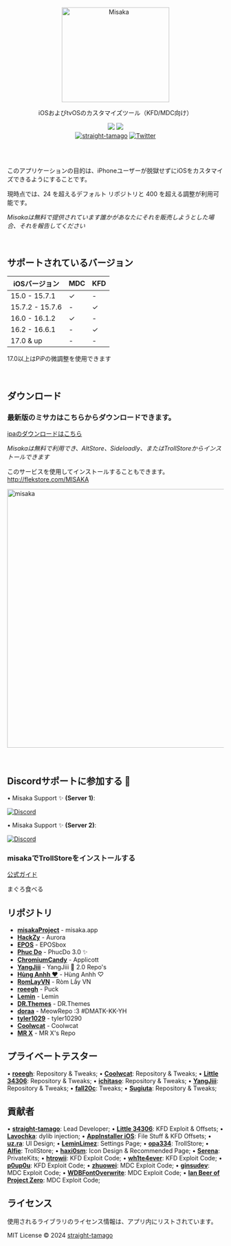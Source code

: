 <br>
<p align="center">
<a href="https://github.com/straight-tamago/misaka" target="_blank">
<img src="https://cdn.discordapp.com/attachments/1180087812754788394/1196649466120384532/misaka-2-2_waifu2x_art_scan_noise3.png?ex=65b865a9&is=65a5f0a9&hm=24b6f8de315a5baed73e42685519690103b1e88c161ac68a55c9b8eb20d17b68&" alt="Misaka" height="220" width="250"/>
</a>
</p>
<p align="center">iOSおよびtvOSのカスタマイズツール（KFD/MDC向け）</p>

<p align="center">
<a href="https://github.com/straight-tamago/misaka/releases/latest"><img src="https://img.shields.io/github/v/release/straight-tamago/misaka?color=d774d5" /></a>
<a href="https://github.com/straight-tamago/misaka/releases"><img src="https://img.shields.io/github/downloads/straight-tamago/misaka/total?color=d774d5" /></a>
<br>
<a href='https://bento.me/straight-tamago'><img align='center' alt='straight-tamago' src='https://img.shields.io/twitter/follow/straight-tamago?color=36309d&label=straight-tamago&logo=TWITTER&logoColor=white&style=flat'></a>
<a href='https://x.com/little_34306'><img align='center' alt='Twitter' src='https://img.shields.io/twitter/follow/little_34306?color=36309d&label=little_34306&logo=TWITTER&logoColor=white&style=flat'></a>
</p>
<!-- 
<p align="center">
  <a href="">Video Preview</a> | <a href="">Documentation</a>
</p> -->

<br>
<br>


このアプリケーションの目的は、iPhoneユーザーが脱獄せずにiOSをカスタマイズできるようにすることです。

現時点では、24 を超えるデフォルト リポジトリと 400 を超える調整が利用可能です。

*Misakaは無料で提供されています誰かがあなたにそれを販売しようとした場合、それを報告してください*

<br>

## サポートされているバージョン
| iOSバージョン | MDC | KFD |
| - | - | - |
| 15.0 - 15.7.1 | ✓ | - |
| 15.7.2 - 15.7.6 | - | ✓ |
| 16.0 - 16.1.2 | ✓ | - |
| 16.2 - 16.6.1 | - | ✓ |
| 17.0 & up | - | - |

17.0以上はPiPの微調整を使用できます

<br>

## ダウンロード
<h3>最新版のミサカはこちらからダウンロードできます。</h3>

[ipaのダウンロードはこちら](https://github.com/straight-tamago/misaka/releases/latest)

*Misakaは無料で利用でき、AltStore、Sideloadly、またはTrollStoreからインストールできます*


このサービスを使用してインストールすることもできます。
http://flekstore.com/MISAKA

<p align="left">
  <img src="https://media.discordapp.net/attachments/1157757093097521162/1181245992822128640/out.png" alt="misaka" width="MISAKA" height="600"/>
</p>
<br>

## Discordサポートに参加する 🍉

• Misaka Support ✨ **(Server 1)**:

<a href='https://discord.gg/KSExeZVAGX'><img align='center' alt='Discord' src='https://img.shields.io/discord/1156843198799421490?color=36309d&label=DISCORD&logo=discord&logoColor=white&style=for-the-badge'></a>

• Misaka Support ✨ **(Server 2)**:

<a href='https://discord.gg/mVrPxY3X6W'><img align='center' alt='Discord' src='https://img.shields.io/discord/1074625970029477919?color=36309d&label=DISCORD&logo=discord&logoColor=white&style=for-the-badge'></a>

### misakaでTrollStoreをインストールする

[公式ガイド](https://ios.cfw.guide/installing-trollhelper-misaka/)

まぐろ食べる

## リポジトリ

- [**misakaProject**](https://discord.gg/KSExeZVAGX) - misaka.app
- [**HackZy**](https://twitter.com/hackzy01) - Aurora
- [**EPOS**](https://twitter.com/RealEPOS) - EPOSbox
- [**Phuc Do**](https://twitter.com/dobabaophuc) - PhucDo 3.0 ✨
- [**ChromiumCandy**](https://twitter.com/ChromiumCandy) - Applicott
- [**YangJiii**](https://twitter.com/duongduong0908) - YangJiii 🍉 2.0 Repo's
- [**Hùng Anhh ❤️**](https://www.facebook.com/profile.php?id=100013250296791&mibextid=LQQJ4d) - Hùng Anhh ♡
- [**RomLayVN**](https://t.me/romlayvn) - Ròm Lầy VN
- [**roeegh**](https://twitter.com/roeegh) - Puck
- [**Lemin**](https://github.com/leminlimez) - Lemin
- [**DR.Themes**](https://x.com/UAE_AD1001) - DR.Themes
- [**doraa**](https://twitter.com/d0ra727) - MeowRepo :3 #DMATK-KK-YH
- [**tyler1029**](https://discord.gg/bbJAqj7np5) - tyler10290
- [**Coolwcat**](https://twitter.com/coolwcat) - Coolwcat
- [**MR X**](https://twitter.com/mattiaskl) - MR X's Repo

## プライベートテスター

• [**roeegh**](https://twitter.com/roeegh): Repository & Tweaks;
• [**Coolwcat**](https://twitter.com/coolwcat): Repository & Tweaks;
• [**Little 34306**](https://twitter.com/Little_34306): Repository & Tweaks;
• [**ichitaso**](https://twitter.com/ichitaso): Repository & Tweaks;
• [**YangJiii**](https://twitter.com/duongduong0908): Repository & Tweaks;
• [**fall20c**](https://twitter.com/fall20c): Tweaks;
• [**Sugiuta**](https://twitter.com/sugiuta): Repository & Tweaks;


## 貢献者

• [**straight-tamago**](https://twitter.com/straight_tamago): Lead Developer;
• [**Little 34306**](https://twitter.com/Little_34306): KFD Exploit & Offsets;
• [**Lavochka**](https://twitter.com/lavochka04): dylib injection;
• [**AppInstaller iOS**](https://twitter.com/AppInstalleriOS): File Stuff & KFD Offsets;
• [**uz.ra**](https://twitter.com/ChromiumCandy): UI Design;
• [**LeminLimez**](https://twitter.com/LeminLimez): Settings Page;
• [**opa334**](https://x.com/opa334dev): TrollStore;
• [**Alfie**](https://github.com/alfiecg24): TrollStore;
• [**haxi0sm**](https://twitter.com/haxi0sm): Icon Design & Recommended Page;
• [**Serena**](https://twitter.com/CoreSerena): PrivateKits;
• [**htrowii**](https://twitter.com/htrowii): KFD Exploit Code;
• [**wh1te4ever**](https://twitter.com/wh1te4ever): KFD Exploit Code;
• [**p0up0u**](https://twitter.com/_p0up0u_): KFD Exploit Code;
• [**zhuowei**](https://twitter.com/zhuowei): MDC Exploit Code;
• [**ginsudev**](https://twitter.com/ginsudev): MDC Exploit Code;
• [**WDBFontOverwrite**](https://github.com/ginsudev/CVE-2022-46689): MDC Exploit Code;
• [**Ian Beer of Project Zero**](https://twitter.com/i41nbeer): MDC Exploit Code;

## ライセンス
使用されるライブラリのライセンス情報は、アプリ内にリストされています。

MIT License © 2024 [straight-tamago](https://github.com/straight-tamago)

